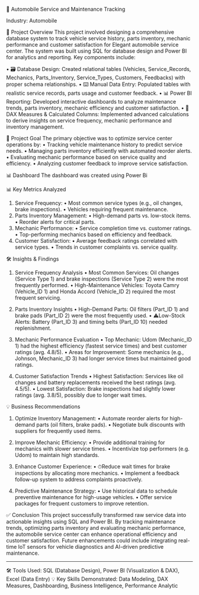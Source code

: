 🚗 Automobile Service and Maintenance Tracking 

Industry: Automobile

📌 Project Overview
This project involved designing a comprehensive database system to track vehicle service history, parts inventory, mechanic performance and customer satisfaction for Elegant automobile service center. The system was built using SQL for database design and Power BI for analytics and reporting. Key components include:

•	🗃️ Database Design: Created relational tables (Vehicles, Service_Records, Mechanics, Parts_Inventory, Service_Types, Customers, Feedbacks) with proper schema relationships.
•	⌨️ Manual Data Entry: Populated tables with realistic service records, parts usage and customer feedback.
•	📊 Power BI Reporting: Developed interactive dashboards to analyze maintenance trends, parts inventory, mechanic efficiency and customer satisfaction.
•	🔢 DAX Measures & Calculated Columns: Implemented advanced calculations to derive insights on service frequency, mechanic performance and inventory management.

🎯 Project Goal
The primary objective was to optimize service center operations by:
•	Tracking vehicle maintenance history to predict service needs.
•	Managing parts inventory efficiently with automated reorder alerts.
•	Evaluating mechanic performance based on service quality and efficiency.
•	Analyzing customer feedback to improve service satisfaction.

📊 Dashboard
The dashboard was created using Power Bi



📊 Key Metrics Analyzed
1.	Service Frequency:
•	Most common service types (e.g., oil changes, brake inspections).
•	Vehicles requiring frequent maintenance.
2.	Parts Inventory Management:
•	High-demand parts vs. low-stock items.
•	Reorder alerts for critical parts.
3.	Mechanic Performance:
•	Service completion time vs. customer ratings.
•	Top-performing mechanics based on efficiency and feedback.
4.	Customer Satisfaction:
•	Average feedback ratings correlated with service types.
•	Trends in customer complaints vs. service quality.

🛠️ Insights & Findings

1. Service Frequency Analysis
•	Most Common Services: Oil changes (Service Type 1) and brake inspections (Service Type 2) were the most frequently performed.
•	High-Maintenance Vehicles: Toyota Camry (Vehicle_ID 1) and Honda Accord (Vehicle_ID 2) required the most frequent servicing.

2. Parts Inventory Insights
•	High-Demand Parts: Oil filters (Part_ID 1) and brake pads (Part_ID 2) were the most frequently used.
•	⚠Low-Stock Alerts: Battery (Part_ID 3) and timing belts (Part_ID 10) needed replenishment.

3. Mechanic Performance Evaluation
•	Top Mechanic: Udom (Mechanic_ID 1) had the highest efficiency (fastest service times) and best customer ratings (avg. 4.8/5).
•	Areas for Improvement: Some mechanics (e.g., Johnson, Mechanic_ID 3) had longer service times but maintained good ratings.

4. Customer Satisfaction Trends
•	Highest Satisfaction: Services like oil changes and battery replacements received the best ratings (avg. 4.5/5).
•	Lowest Satisfaction: Brake inspections had slightly lower ratings (avg. 3.8/5), possibly due to longer wait times.

💡 Business Recommendations

1.	Optimize Inventory Management:
•		Automate reorder alerts for high-demand parts (oil filters, brake pads).
•	  Negotiate bulk discounts with suppliers for frequently used items.

2.	Improve Mechanic Efficiency:
•	 Provide additional training for mechanics with slower service times.
•	Incentivize top performers (e.g. Udom) to maintain high standards.

3.	Enhance Customer Experience:
•	⏱Reduce wait times for brake inspections by allocating more mechanics.
•	Implement a feedback follow-up system to address complaints proactively.

4.	Predictive Maintenance Strategy:
•	Use historical data to schedule preventive maintenance for high-usage vehicles.
•	Offer service packages for frequent customers to improve retention.

✅ Conclusion
This project successfully transformed raw service data into actionable insights using SQL and Power BI. By tracking maintenance trends, optimizing parts inventory and evaluating mechanic performance, the automobile service center can enhance operational efficiency and customer satisfaction. Future enhancements could include integrating real-time IoT sensors for vehicle diagnostics and AI-driven predictive maintenance.
________________________________________
🛠️ Tools Used: SQL (Database Design), Power BI (Visualization & DAX), Excel (Data Entry)
💡 Key Skills Demonstrated: Data Modeling, DAX Measures, Dashboarding, Business Intelligence, Performance Analytic


